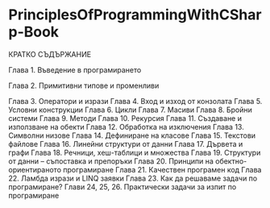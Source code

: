 # PrinciplesOfProgrammingWithCSharp-Book

КРАТКО СЪДЪРЖАНИЕ

Глава 1. Въведение в програмирането

Глава 2. Примитивни типове и променливи

Глава 3. Оператори и изрази
Глава 4. Вход и изход от конзолата
Глава 5. Условни конструкции
Глава 6. Цикли
Глава 7. Масиви
Глава 8. Бройни системи
Глава 9. Методи
Глава 10. Рекурсия
Глава 11. Създаване и използване на обекти
Глава 12. Обработка на изключения
Глава 13. Символни низове
Глава 14. Дефиниране на класове
Глава 15. Текстови файлове
Глава 16. Линейни структури от данни
Глава 17. Дървета и графи
Глава 18. Речници, хеш-таблици и множества
Глава 19. Структури от данни – съпоставка и препоръки
Глава 20. Принципи на обектно-ориентираното програмиране
Глава 21. Качествен програмен код
Глава 22. Ламбда изрази и LINQ заявки
Глава 23. Как да решаваме задачи по програмиране?
Глави 24, 25, 26. Практически задачи за изпит по програмиране
